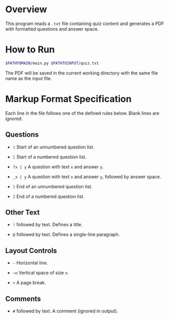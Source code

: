 # Overview  
This program reads a `.txt` file containing quiz content and generates a PDF with formatted questions and answer space.

# How to Run  
```bash
$PATHTOMAIN/main.py $PATHTOINPUT/quiz.txt
```

The PDF will be saved in the current working directory with the same file name as the input file.

# Markup Format Specification
Each line in the file follows one of the defined rules below. Blank lines are ignored.

## Questions

- `(` Start of an unnumbered question list.

- `[` Start of a numbered question list.

- `?x | y` A question with text `x` and answer `y`.

- `_x | y` A question with text `x` and answer `y`, followed by answer space.

- `)` End of an unnumbered question list.

- `]` End of a numbered question list.

## Other Text

- `!` followed by text. Defines a title.

- `@` followed by text. Defines a single-line paragraph.

## Layout Controls

- `-` Horizontal line.

- `~n` Vertical space of size `n`.

- `+` A page break.

## Comments

- `#` followed by text. A comment (ignored in output).